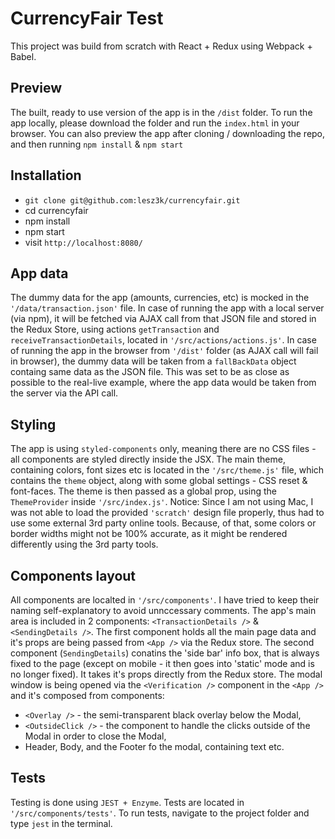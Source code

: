 # CurrencyFair Test

This project was build from scratch with React + Redux using Webpack + Babel.

## Preview

The built, ready to use version of the app is in the `/dist` folder. To run the app locally, please download the folder and run the `index.html` in your browser.
You can also preview the app after cloning / downloading the repo, and then running `npm install` & `npm start`

## Installation

- `git clone git@github.com:lesz3k/currencyfair.git`
- cd currencyfair
- npm install
- npm start
- visit `http://localhost:8080/`

## App data

The dummy data for the app (amounts, currencies, etc) is mocked in the `'/data/transaction.json'` file. In case of running the app with a local server (via npm), it will be fetched via AJAX call from that JSON file and stored in the Redux Store, using actions `getTransaction` and `receiveTransactionDetails`, located in `'/src/actions/actions.js'`.
In case of running the app in the browser from `'/dist'` folder (as AJAX call will fail in browser), the dummy data will be taken from a `fallBackData` object containg same data as the JSON file.
This was set to be as close as possible to the real-live example, where the app data would be taken from the server via the API call.

## Styling 

The app is using `styled-components` only, meaning there are no CSS files - all components are styled directly inside the JSX.
The main theme, containing colors, font sizes etc is located in the `'/src/theme.js'` file, which contains the `theme` object, along with some global settings - CSS reset & font-faces. The theme is then passed as a global prop, using the `ThemeProvider` inside `'/src/index.js'`.
Notice: Since I am not using Mac, I was not able to load the provided `'scratch'` design file properly, thus had to use some external 3rd party online tools. Because, of that, some colors or border widths might not be 100% accurate, as it might be rendered differently using the 3rd party tools.

## Components layout

All components are localted in `'/src/components'`. I have tried to keep their naming self-explanatory to avoid unnccessary comments.
The app's main area is included in 2 components: `<TransactionDetails />` & `<SendingDetails />`. The first component holds all the main page data and it's props are being passed from `<App />` via the Redux store.
The second component (`SendingDetails`) conatins the 'side bar' info box, that is always fixed to the page (except on mobile - it then goes into 'static' mode and is no longer fixed). It takes it's props directly from the Redux store.
The modal window is being opened via the `<Verification />` component in the `<App />` and it's composed from components:
- `<Overlay />` - the semi-transparent black overlay below the Modal,
- `<OutsideClick />` - the component to handle the clicks outside of the Modal in order to close the Modal,
- Header, Body, and the Footer fo the modal, containing text etc.

## Tests

Testing is done using `JEST + Enzyme`. Tests are located in `'/src/components/tests'`.
To run tests, navigate to the project folder and type `jest` in the terminal.




